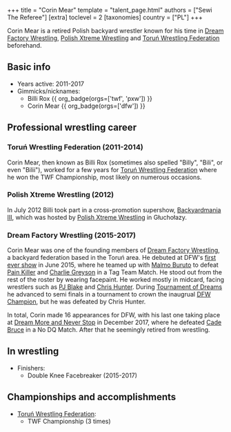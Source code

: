 +++
title = "Corin Mear"
template = "talent_page.html"
authors = ["Sewi The Referee"]
[extra]
toclevel = 2
[taxonomies]
country = ["PL"]
+++

Corin Mear is a retired Polish backyard wrestler known for his time in [Dream Factory Wrestling](@/o/dfw.md), [Polish Xtreme Wrestling](@/o/pxw.md) and [Toruń Wrestling Federation](@/o/twf.md) beforehand.

## Basic info

* Years active: 2011-2017
* Gimmicks/nicknames:
  - Billi Rox {{ org_badge(orgs=['twf', 'pxw']) }}
  - Corin Mear {{ org_badge(orgs=['dfw']) }}

## Professional wrestling career

### Toruń Wrestling Federation (2011-2014)

Corin Mear, then known as Billi Rox (sometimes also spelled "Billy", "Bili", or even "Bilii"), worked for a few years for [Toruń Wrestling Federation](@/o/twf.md) where he won the TWF Championship, most likely on numerous occasions.

### Polish Xtreme Wrestling (2012)

In July 2012 Billi took part in a cross-promotion supershow, [Backyardmania III](@/e/pxw/2012-07-24-pxw-backyardmania-3.md), which was hosted by [Polish Xtreme Wrestling](@/o/pxw.md) in Głuchołazy.

### Dream Factory Wrestling (2015-2017)

Corin Mear was one of the founding members of [Dream Factory Wrestling](@/o/dfw.md), a backyard federation based in the Toruń area. He debuted at DFW's [first ever show](@/e/dfw/2015-06-20-dfw-showcase.md) in June 2015, where he teamed up with [Malmo Buruto](@/w/malmo-buruto.md) to defeat [Pain Killer](@/w/pain-killer.md) and [Charlie Greyson](@/w/madman-charlie.md) in a Tag Team Match. He stood out from the rest of the roster by wearing facepaint. He worked mostly in midcard, facing wrestlers such as [PJ Blake](@/w/pj-blake.md) and [Chris Hunter](@/w/chris-hunter.md). During [Tournament of Dreams](@/e/dfw/2016-06-11-dfw-tournament-of-dreams-1.md) he advanced to semi finals in a tournament to crown the inaugrual [DFW Champion](@/c/dfw-championship.md), but he was defeated by Chris Hunter.

In total, Corin made 16 appearances for DFW, with his last one taking place at [Dream More and Never Stop](@/e/dfw/2017-12-09-dfw-dream-more-and-never-stop.md) in December 2017, where he defeated [Cade Bruce](@/w/mister-z.md) in a No DQ Match. After that he seemingly retired from wrestling.

## In wrestling

* Finishers:
  - Double Knee Facebreaker (2015-2017)

## Championships and accomplishments

* [Toruń Wrestling Federation](@/o/twf.md):
  - TWF Championship (3 times)

